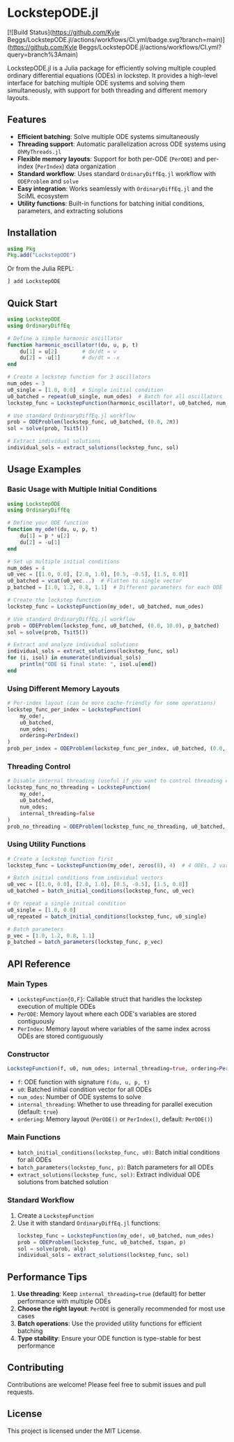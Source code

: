 # LockstepODE.jl

[![Build Status](https://github.com/Kyle Beggs/LockstepODE.jl/actions/workflows/CI.yml/badge.svg?branch=main)](https://github.com/Kyle Beggs/LockstepODE.jl/actions/workflows/CI.yml?query=branch%3Amain)

LockstepODE.jl is a Julia package for efficiently solving multiple coupled ordinary differential equations (ODEs) in lockstep. It provides a high-level interface for batching multiple ODE systems and solving them simultaneously, with support for both threading and different memory layouts.

## Features

- **Efficient batching**: Solve multiple ODE systems simultaneously
- **Threading support**: Automatic parallelization across ODE systems using `OhMyThreads.jl`
- **Flexible memory layouts**: Support for both per-ODE (`PerODE`) and per-index (`PerIndex`) data organization
- **Standard workflow**: Uses standard `OrdinaryDiffEq.jl` workflow with `ODEProblem` and `solve`
- **Easy integration**: Works seamlessly with `OrdinaryDiffEq.jl` and the SciML ecosystem
- **Utility functions**: Built-in functions for batching initial conditions, parameters, and extracting solutions

## Installation

```julia
using Pkg
Pkg.add("LockstepODE")
```

Or from the Julia REPL:

```julia
] add LockstepODE
```

## Quick Start

```julia
using LockstepODE
using OrdinaryDiffEq

# Define a simple harmonic oscillator
function harmonic_oscillator!(du, u, p, t)
    du[1] = u[2]        # dx/dt = v
    du[2] = -u[1]       # dv/dt = -x
end

# Create a lockstep function for 3 oscillators
num_odes = 3
u0_single = [1.0, 0.0]  # Single initial condition
u0_batched = repeat(u0_single, num_odes)  # Batch for all oscillators
lockstep_func = LockstepFunction(harmonic_oscillator!, u0_batched, num_odes)

# Use standard OrdinaryDiffEq.jl workflow
prob = ODEProblem(lockstep_func, u0_batched, (0.0, 2π))
sol = solve(prob, Tsit5())

# Extract individual solutions
individual_sols = extract_solutions(lockstep_func, sol)
```

## Usage Examples

### Basic Usage with Multiple Initial Conditions

```julia
using LockstepODE
using OrdinaryDiffEq

# Define your ODE function
function my_ode!(du, u, p, t)
    du[1] = p * u[2]
    du[2] = -u[1]
end

# Set up multiple initial conditions
num_odes = 4
u0_vec = [[1.0, 0.0], [2.0, 1.0], [0.5, -0.5], [1.5, 0.8]]
u0_batched = vcat(u0_vec...)  # Flatten to single vector
p_batched = [1.0, 1.2, 0.8, 1.1]  # Different parameters for each ODE

# Create the lockstep function
lockstep_func = LockstepFunction(my_ode!, u0_batched, num_odes)

# Use standard OrdinaryDiffEq.jl workflow
prob = ODEProblem(lockstep_func, u0_batched, (0.0, 10.0), p_batched)
sol = solve(prob, Tsit5())

# Extract and analyze individual solutions
individual_sols = extract_solutions(lockstep_func, sol)
for (i, isol) in enumerate(individual_sols)
    println("ODE $i final state: ", isol.u[end])
end
```

### Using Different Memory Layouts

```julia
# Per-index layout (can be more cache-friendly for some operations)
lockstep_func_per_index = LockstepFunction(
    my_ode!, 
    u0_batched,
    num_odes;
    ordering=PerIndex()
)
prob_per_index = ODEProblem(lockstep_func_per_index, u0_batched, (0.0, 10.0), p_batched)
```

### Threading Control

```julia
# Disable internal threading (useful if you want to control threading externally)
lockstep_func_no_threading = LockstepFunction(
    my_ode!, 
    u0_batched,
    num_odes;
    internal_threading=false
)
prob_no_threading = ODEProblem(lockstep_func_no_threading, u0_batched, (0.0, 10.0), p_batched)
```

### Using Utility Functions

```julia
# Create a lockstep function first
lockstep_func = LockstepFunction(my_ode!, zeros(8), 4)  # 4 ODEs, 2 variables each

# Batch initial conditions from individual vectors
u0_vec = [[1.0, 0.0], [2.0, 1.0], [0.5, -0.5], [1.5, 0.8]]
u0_batched = batch_initial_conditions(lockstep_func, u0_vec)

# Or repeat a single initial condition
u0_single = [1.0, 0.0]
u0_repeated = batch_initial_conditions(lockstep_func, u0_single)

# Batch parameters
p_vec = [1.0, 1.2, 0.8, 1.1]
p_batched = batch_parameters(lockstep_func, p_vec)
```

## API Reference

### Main Types

- `LockstepFunction{O,F}`: Callable struct that handles the lockstep execution of multiple ODEs
- `PerODE`: Memory layout where each ODE's variables are stored contiguously
- `PerIndex`: Memory layout where variables of the same index across ODEs are stored contiguously

### Constructor

```julia
LockstepFunction(f, u0, num_odes; internal_threading=true, ordering=PerODE())
```

- `f`: ODE function with signature `f(du, u, p, t)`
- `u0`: Batched initial condition vector for all ODEs
- `num_odes`: Number of ODE systems to solve
- `internal_threading`: Whether to use threading for parallel execution (default: `true`)
- `ordering`: Memory layout (`PerODE()` or `PerIndex()`, default: `PerODE()`)

### Main Functions

- `batch_initial_conditions(lockstep_func, u0)`: Batch initial conditions for all ODEs
- `batch_parameters(lockstep_func, p)`: Batch parameters for all ODEs  
- `extract_solutions(lockstep_func, sol)`: Extract individual ODE solutions from batched solution

### Standard Workflow

1. Create a `LockstepFunction`
2. Use it with standard `OrdinaryDiffEq.jl` functions:
   ```julia
   lockstep_func = LockstepFunction(my_ode!, u0_batched, num_odes)
   prob = ODEProblem(lockstep_func, u0_batched, tspan, p)
   sol = solve(prob, alg)
   individual_sols = extract_solutions(lockstep_func, sol)
   ```

## Performance Tips

1. **Use threading**: Keep `internal_threading=true` (default) for better performance with multiple ODEs
2. **Choose the right layout**: `PerODE` is generally recommended for most use cases
3. **Batch operations**: Use the provided utility functions for efficient batching
4. **Type stability**: Ensure your ODE function is type-stable for best performance

## Contributing

Contributions are welcome! Please feel free to submit issues and pull requests.

## License

This project is licensed under the MIT License.
